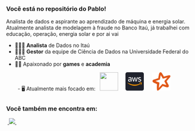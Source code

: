 ### Você está no repositório do Pablo!
Analista de dados e aspirante ao aprendizado de máquina e energia solar. Atualmente analista de modelagem à fraude no Banco Itaú, já trabalhei com educação, operação, energia solar e por ai vai
- 👨🏻‍💻 **Analista** de Dados no Itaú
- 👨🏻‍💻 **Gestor** da equipe de  Ciência de Dados na Universidade Federal do ABC
- 🧗🏼 Apaixonado por **games** e **academia**
<div style="display: inline">
  &nbsp;&nbsp;<href="pablonunes1500@gmail.com" />&nbsp;&nbsp;
  &nbsp;&nbsp;
</div> 
- 🖥️ Atualmente mais focado em:
<div style="display: inline">
  &nbsp;&nbsp;<img width='50' height='50' src="https://cdn.jsdelivr.net/gh/devicons/devicon/icons/python/python-original.svg" />&nbsp;&nbsp;
  &nbsp;&nbsp;<img width='50' height='50' src="https://github.com/gui-bus/TechIcons/blob/main/Dark/AWS.svg" />&nbsp;&nbsp;&nbsp;
  &nbsp;&nbsp;<img width='50' height='50' src="Apache Spark.png" />&nbsp;&nbsp;
</div> 

##

### Você também me encontra em:
&nbsp;<a href="https://www.linkedin.com/in/pablo-nunes-123244225/">
  <img src="https://img.shields.io/badge/linkedin-%230077B5.svg?style=for-the-badge&logo=linkedin&logoColor=white">
</a>&nbsp;
